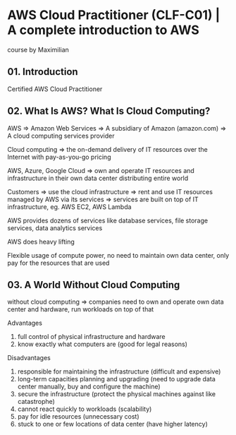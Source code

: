 # AWS Cloud Practitioner (CLF-C01) | A complete introduction to AWS

course by Maximilian

## 01. Introduction

Certified AWS Cloud Practitioner

## 02. What Is AWS? What Is Cloud Computing?

AWS => Amazon Web Services => A subsidiary of Amazon (amazon.com) => A cloud computing services provider

Cloud computing => the on-demand delivery of IT resources over the Internet with pay-as-you-go pricing

AWS, Azure, Google Cloud => own and operate IT resources and infrastructure in their own data center distributing entire world

Customers => use the cloud infrastructure => rent and use IT resources managed by AWS via its services => services are built on top of IT infrastructure, eg. AWS EC2, AWS Lambda

AWS provides dozens of services like database services, file storage services, data analytics services

AWS does heavy lifting

Flexible usage of compute power, no need to maintain own data center, only pay for the resources that are used

## 03. A World Without Cloud Computing

without cloud computing => companies need to own and operate own data center and hardware, run workloads on top of that

Advantages

1. full control of physical infrastructure and hardware
2. know exactly what computers are (good for legal reasons)

Disadvantages

1. responsible for maintaining the infrastructure (difficult and expensive)
2. long-term capacities planning and upgrading (need to upgrade data center manually, buy and configure the machine)
3. secure the infrastructure (protect the physical machines against like catastrophe)
4. cannot react quickly to workloads (scalability)
5. pay for idle resources (unnecessary cost)
6. stuck to one or few locations of data center (have higher latency)
 